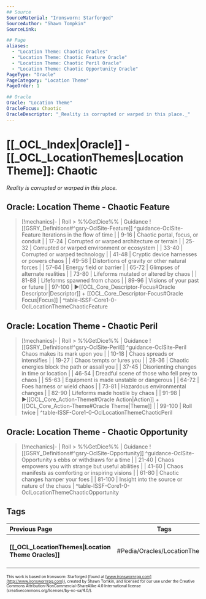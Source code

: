 ```yaml
---
## Source
SourceMaterial: "Ironsworn: Starforged"
SourceAuthor: "Shawn Tompkin"
SourceLink: 

## Page
aliases:
  - "Location Theme: Chaotic Oracles"
  - "Location Theme: Chaotic Feature Oracle"
  - "Location Theme: Chaotic Peril Oracle"
  - "Location Theme: Chaotic Opportunity Oracle"
PageType: "Oracle"
PageCategory: "Location Theme"
PageOrder: 1

## Oracle
Oracle: "Location Theme"
OracleFocus: Chaotic
OracleDescriptor: "_Reality is corrupted or warped in this place._"
---
```

# [[_OCL_Index|Oracle]] - [[_OCL_LocationThemes|Location Theme]]: Chaotic
_Reality is corrupted or warped in this place._

## Oracle: Location Theme - Chaotic Feature
> [!mechanics]- | Roll > %%GetDice%% | Guidance
> ![[GSRY_Definitions#^gsry-OclSite-Feature]] ^guidance-OclSite-Feature
[](GSRY_Definitions.md#^gsry-OclSite-Feature)lterations in the flow of time |
| 9-16 | Chaotic portal, focus, or conduit |
| 17-24 | Corrupted or warped architecture or terrain |
| 25-32 | Corrupted or warped environment or ecosystem |
| 33-40 | Corrupted or warped technology |
| 41-48 | Cryptic device harnesses or powers chaos |
| 49-56 | Distortions of gravity or other natural forces |
| 57-64 | Energy field or barrier |
| 65-72 | Glimpses of alternate realities |
| 73-80 | Lifeforms mutated or altered by chaos |
| 81-88 | Lifeforms spawned from chaos |
| 89-96 | Visions of your past or future |
| 97-100 | ▶[[OCL_Core_Descriptor-Focus#Oracle Descriptor\|Descriptor]] + [[OCL_Core_Descriptor-Focus#Oracle Focus\|Focus]] |
^table-ISSF-Core1-0-OclLocationThemeChaoticFeature

## Oracle: Location Theme - Chaotic Peril
> [!mechanics]- | Roll > %%GetDice%% | Guidance
> ![[GSRY_Definitions#^gsry-OclSite-Peril]] ^guidance-OclSite-Peril
[](GSRY_Definitions.md#^gsry-OclSite-Peril) Chaos makes its mark upon you |
| 10-18 | Chaos spreads or intensifies |
| 19-27 | Chaos tempts or lures you |
| 28-36 | Chaotic energies block the path or assail you |
| 37-45 | Disorienting changes in time or location |
| 46-54 | Dreadful scene of those who fell prey to chaos |
| 55-63 | Equipment is made unstable or dangerous |
| 64-72 | Foes harness or wield chaos |
| 73-81 | Hazardous environmental changes |
| 82-90 | Lifeforms made hostile by chaos |
| 91-98 | ▶[[OCL_Core_Action-Theme#Oracle Action\|Action]] + [[OCL_Core_Action-Theme#Oracle Theme\|Theme]] |
| 99-100 | Roll twice |
^table-ISSF-Core1-0-OclLocationThemeChaoticPeril

## Oracle: Location Theme - Chaotic Opportunity
> [!mechanics]- | Roll > %%GetDice%% | Guidance
> ![[GSRY_Definitions#^gsry-OclSite-Opportunity]] ^guidance-OclSite-Opportunity
[](GSRY_Definitions.md#^gsry-OclSite-Opportunity)s ebbs or withdraws for a time |
| 21-40 | Chaos empowers you with strange but useful abilities |
| 41-60 | Chaos manifests as comforting or inspiring visions |
| 61-80 | Chaotic changes hamper your foes |
| 81-100 | Insight into the source or nature of the chaos |
^table-ISSF-Core1-0-OclLocationThemeChaoticOpportunity

## Tags
| Previous Page | Tags | Next Page |
|:--- |:---:| ---:|
| **[[_OCL_LocationThemes\|Location Theme Oracles]]** | #Pedia/Oracles/LocationThemes | **[[OCL_LocationTheme-Fortified\|Location Theme: Fortified Oracles]]** |

<font size=-2>This work is based on Ironsworn: Starforged (found at [www.ironswornrpg.com](http://www.ironswornrpg.com)), created by Shawn Tomkin, and licensed for our use under the Creative Commons Attribution-NonCommercial-ShareAlike 4.0 International license  (creativecommons.org/licenses/by-nc-sa/4.0/).</font>
